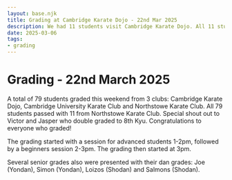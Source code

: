 ```yaml
---
layout: base.njk
title: Grading at Cambridge Karate Dojo - 22nd Mar 2025
description: We had 11 students visit Cambridge Karate Dojo. All 11 students passed, with Jasper and Victor double grading. Congratulations to everyone who graded.
date: 2025-03-06
tags:
- grading
---
```

# Grading - 22nd March 2025

A total of 79 students graded this weekend from 3 clubs: Cambridge Karate Dojo, Cambridge University Karate Club and Northstowe Karate Club. All 79 students passed with 11 from Northstowe Karate Club. Special shout out to Victor and Jasper who double graded to 8th Kyu. Congratulations to everyone who graded!

The grading started with a session for advanced students 1-2pm, followed by a beginners session 2-3pm. The grading then started at 3pm.

Several senior grades also were presented with their dan grades: Joe (Yondan), Simon (Yondan), Loizos (Shodan) and Salmons (Shodan).

